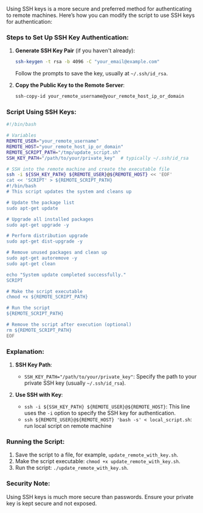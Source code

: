 Using SSH keys is a more secure and preferred method for authenticating to remote machines. Here’s how you can modify the script to use SSH keys for authentication:

### Steps to Set Up SSH Key Authentication:

1. **Generate SSH Key Pair** (if you haven't already):
   ```sh
   ssh-keygen -t rsa -b 4096 -C "your_email@example.com"
   ```
   Follow the prompts to save the key, usually at `~/.ssh/id_rsa`.

2. **Copy the Public Key to the Remote Server**:
   ```sh
   ssh-copy-id your_remote_username@your_remote_host_ip_or_domain
   ```

### Script Using SSH Keys:

```sh
#!/bin/bash

# Variables
REMOTE_USER="your_remote_username"
REMOTE_HOST="your_remote_host_ip_or_domain"
REMOTE_SCRIPT_PATH="/tmp/update_script.sh"
SSH_KEY_PATH="/path/to/your/private_key"  # typically ~/.ssh/id_rsa

# SSH into the remote machine and create the executable file
ssh -i ${SSH_KEY_PATH} ${REMOTE_USER}@${REMOTE_HOST} << 'EOF'
cat << 'SCRIPT' > ${REMOTE_SCRIPT_PATH}
#!/bin/bash
# This script updates the system and cleans up

# Update the package list
sudo apt-get update

# Upgrade all installed packages
sudo apt-get upgrade -y

# Perform distribution upgrade
sudo apt-get dist-upgrade -y

# Remove unused packages and clean up
sudo apt-get autoremove -y
sudo apt-get clean

echo "System update completed successfully."
SCRIPT

# Make the script executable
chmod +x ${REMOTE_SCRIPT_PATH}

# Run the script
${REMOTE_SCRIPT_PATH}

# Remove the script after execution (optional)
rm ${REMOTE_SCRIPT_PATH}
EOF
```

### Explanation:

1. **SSH Key Path**:
   - `SSH_KEY_PATH="/path/to/your/private_key"`: Specify the path to your private SSH key (usually `~/.ssh/id_rsa`).

2. **Use SSH with Key**:
   - `ssh -i ${SSH_KEY_PATH} ${REMOTE_USER}@${REMOTE_HOST}`: This line uses the `-i` option to specify the SSH key for authentication.
   - `ssh ${REMOTE_USER}@${REMOTE_HOST} 'bash -s' < local_script.sh`: run local script on remote machine

### Running the Script:

1. Save the script to a file, for example, `update_remote_with_key.sh`.
2. Make the script executable: `chmod +x update_remote_with_key.sh`.
3. Run the script: `./update_remote_with_key.sh`.

### Security Note:

Using SSH keys is much more secure than passwords. Ensure your private key is kept secure and not exposed.